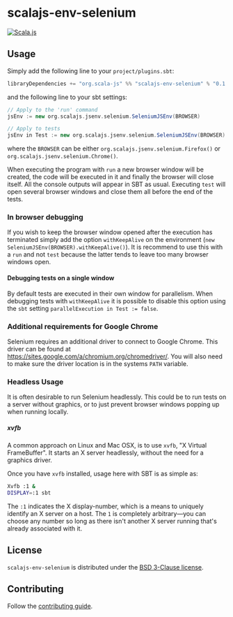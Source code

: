 # scalajs-env-selenium

[![Scala.js](https://www.scala-js.org/assets/badges/scalajs-0.6.6.svg)](https://www.scala-js.org/)

## Usage
Simply add the following line to your `project/plugins.sbt`:
```scala
libraryDependencies += "org.scala-js" %% "scalajs-env-selenium" % "0.1.2"
```
and the following line to your sbt settings:
```scala
// Apply to the 'run' command
jsEnv := new org.scalajs.jsenv.selenium.SeleniumJSEnv(BROWSER)

// Apply to tests
jsEnv in Test := new org.scalajs.jsenv.selenium.SeleniumJSEnv(BROWSER)
```
where the `BROWSER` can be either `org.scalajs.jsenv.selenium.Firefox()` or
`org.scalajs.jsenv.selenium.Chrome()`.

When executing the program with `run` a new browser window will be created,
the code will be executed in it and finally the browser will close itself.
All the console outputs will appear in SBT as usual. Executing `test` will open
several browser windows and close them all before the end of the tests.

### In browser debugging
If you wish to keep the browser window opened after the execution has terminated simply
add the option `withKeepAlive` on the environment (`new SeleniumJSEnv(BROWSER).withKeepAlive()`).
It is recommend to use this with a `run` and not `test` because the latter tends
to leave too many browser windows open.

#### Debugging tests on a single window
By default tests are executed in their own window for parallelism.
When debugging tests with `withKeepAlive` it is possible to disable this option
using the `sbt` setting `parallelExecution in Test := false`.

### Additional requirements for Google Chrome
Selenium requires an additional driver to connect to Google Chrome.
This driver can be found at https://sites.google.com/a/chromium.org/chromedriver/.
You will also need to make sure the driver location is in the systems `PATH` variable.

### Headless Usage
It is often desirable to run Selenium headlessly.
This could be to run tests on a server without graphics, or to just prevent browser
windows popping up when running locally.

##### xvfb
A common approach on Linux and Mac OSX, is to use `xvfb`, "X Virtual FrameBuffer".
It starts an X server headlessly, without the need for a graphics driver.

Once you have `xvfb` installed, usage here with SBT is as simple as:
```sh
Xvfb :1 &
DISPLAY=:1 sbt
```

The `:1` indicates the X display-number, which is a means to uniquely identify an
X server on a host. The `1` is completely arbitrary—you can choose any number so
long as there isn't another X server running that's already associated with it.

## License

`scalajs-env-selenium` is distributed under the
[BSD 3-Clause license](./LICENSE).

## Contributing

Follow the [contributing guide](./CONTRIBUTING.md).
